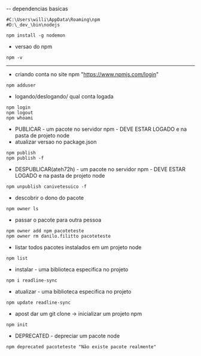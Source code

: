 -- dependencias basicas
````
#C:\Users\willi\AppData\Roaming\npm
#D:\_dev_\bin\nodejs

npm install -g nodemon
````


- versao do npm
````
npm -v
````
---
- criando conta no site npm "https://www.npmjs.com/login"
````
npm adduser
````

- logando/deslogando/ qual conta logada
````
npm login
npm logout
npm whoami
````

- PUBLICAR - um pacote no servidor npm - DEVE ESTAR LOGADO e na pasta de projeto node
- atualizar versao no package.json
````
npm publish
npm publish -f
````

- DESPUBLICAR(ateh72h) - um pacote no servidor npm - DEVE ESTAR LOGADO e na pasta de projeto node
````
npm unpublish canivetesuico -f
````

- descobrir o dono do pacote
````
npm owner ls
````

- passar o pacote para outra pessoa
````
npm owner add npm pacoteteste
npm owner rm danilo.filitto pacoteteste
````

- listar todos pacotes instalados em um projeto node
````
npm list
````

- instalar - uma biblioteca especifica no projeto
````
npm i readline-sync
````

- atualizar - uma biblioteca especifica no projeto
````
npm update readline-sync
````

- apost dar um git clone -> inicializar um projeto npm
````
npm init
````

- DEPRECATED - depreciar um pacote node
````
npm deprecated pacoteteste "Não existe pacote realmente"
````
